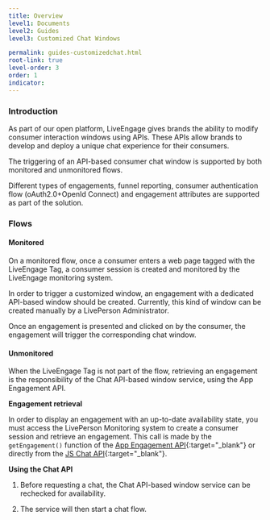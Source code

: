 ```yaml
---
title: Overview
level1: Documents
level2: Guides
level3: Customized Chat Windows

permalink: guides-customizedchat.html
root-link: true
level-order: 3
order: 1
indicator:
---
```


### Introduction 

As part of our open platform, LiveEngage gives brands the ability to modify consumer interaction windows using APIs. These APIs allow brands to develop and deploy a unique chat experience for their consumers.

The triggering of an API-based consumer chat window is supported by both monitored and unmonitored flows.

Different types of engagements, funnel reporting, consumer authentication flow (oAuth2.0+OpenId Connect) and engagement attributes are supported as part of the solution.

### Flows 

#### Monitored 

On a monitored flow, once a consumer enters a web page tagged with the LiveEngage Tag, a consumer session is created and monitored by the LiveEngage monitoring system.

In order to trigger a customized window, an engagement with a dedicated API-based window should be created. Currently, this kind of window can be created manually by a LivePerson Administrator.

Once an engagement is presented and clicked on by the consumer, the engagement will trigger the corresponding chat window.

#### Unmonitored
When the LiveEngage Tag is not part of the flow, retrieving an engagement is the responsibility of the Chat API-based window service, using the App Engagement API. 

**Engagement retrieval**

In order to display an engagement with an up-to-date availability state, you must access the LivePerson Monitoring system to create a consumer session and retrieve an engagement. This call is made by the `getEngagement()` function of the [App Engagement API](rt-interactions-app-engagement-overview.html){:target="_blank"} or directly from the [JS Chat API](consumer-experience-javascript-chat-getting-started.html){:target="_blank"}.

**Using the Chat API**

1. Before requesting a chat, the Chat API-based window service can be rechecked for availability.

2. The service will then start a chat flow.


